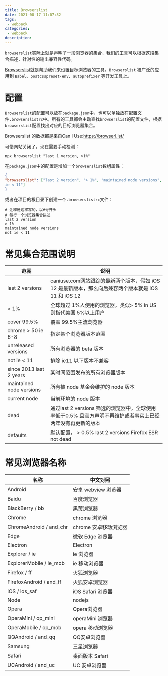 ```yaml
---
title: Browserslist
date: 2021-08-17 11:07:32
tags:
 - webpack
categories:
 - webpack
description:
---
```


`browserslist`实际上就是声明了⼀段浏览器的集合，我们的⼯具可以根据这段集合描述，针对性的输出兼容性代码。

<!-- more -->

[Browserslist](https://github.com/browserslist/browserslist)就是帮助我们来设置⽬标浏览器的⼯具。`Browserslist` 被⼴泛的应⽤到 `Babel`、`postcsspreset-env`、`autoprefixer` 等开发⼯具上。

# 配置

`Browserslist`的配置可以放在`package.json`中，也可以单独放在配置⽂件`.browserslistrc`中。所有的⼯具都会主动查找`browserslist`的配置⽂件，根据 `browserslist`配置找出对应的⽬标浏览器集合。

Browserslist 的数据都是来⾃Can I Use:https://browserl.ist/

可惜⽹站关闭了，现在需要⼿动检测：

```shell
npx browserslist "last 1 version, >1%"
```

在`package.json`中的配置是增加⼀个`browserslist`数组属性：
```json
{
"browserslist": ["last 2 version", "> 1%", "maintained node versions", "not
ie < 11"]
}
```

或者在项⽬的根⽬录下创建⼀个`.browserslistrc`⽂件：
```
# 注释是这样写的，以#号开头
# 每⾏⼀个浏览器集合描述
last 2 version
> 1%
maintained node versions
not ie < 11
```

# 常⻅集合范围说明

| 范围 | 说明 |
| ---- | ---- |
| last 2 versions | caniuse.com⽹站跟踪的最新两个版本，假如 iOS 12 是最新版本，那么向后兼容两个版本就是 iOS 11 和 iOS 12 |
| > 1% | 全球超过 1%⼈使⽤的浏览器，类似> 5% in US 则指代美国 5%以上⽤户 |
| cover 99.5% | 覆盖 99.5%主流浏览器 |
| chrome > 50   ie 6-8 | 指定某个浏览器版本范围 |
| unreleased versions | 所有浏览器的 beta 版本 |
| not ie < 11 | 排除 ie11 以下版本不兼容 |
| since 2013  last 2 years | 某时间范围发布的所有浏览器版本 |
| maintained node versions | 所有被 node 基⾦会维护的 node 版本 |
| current node | 当前环境的 node 版本 |
| dead | 通过last 2 versions 筛选的浏览器中，全球使⽤率低于0.5% 且官⽅声明不再维护或者事实上已经两年没有再更新的版本 |
| defaults | 默认配置， > 0.5% last 2 versions Firefox ESR not dead |


# 常见浏览器名称

| 名称 | 中文对照 |
| ---- | ---- |
| Android | 安卓 webview 浏览器 |
| Baidu | 百度浏览器 |
| BlackBerry / bb | ⿊莓浏览器 |
| Chrome  | chrome 浏览器 |
| ChromeAndroid / and_chr | chrome 安卓移动浏览器 |
| Edge | 微软 Edge 浏览器 |
| Electron | Electron |
| Explorer / ie | ie 浏览器 |
| ExplorerMobile / ie_mob | ie 移动浏览器 |
| Firefox / ff  | ⽕狐浏览器 |
| FirefoxAndroid / and_ff | ⽕狐安卓浏览器 |
| iOS / ios_saf | iOS Safari 浏览器 |
| Node | nodejs |
| Opera | Opera浏览器 |
| OperaMini / op_mini | operaMini 浏览器 |
| OperaMobile / op_mob | opera 移动浏览器 |
| QQAndroid / and_qq | QQ安卓浏览器 |
| Samsung | 三星浏览器 |
| Safari | 桌⾯版本 Safari |
| UCAndroid / and_uc | UC 安卓浏览器 |



<!-- markdownlint-disable MD041 MD002--> 